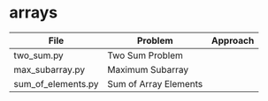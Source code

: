 # arrays

| File | Problem | Approach |
|------|----------|----------|
| two_sum.py | Two Sum Problem | <approach> |
| max_subarray.py | Maximum Subarray | <approach> |
| sum_of_elements.py | Sum of Array Elements | <approach> |
